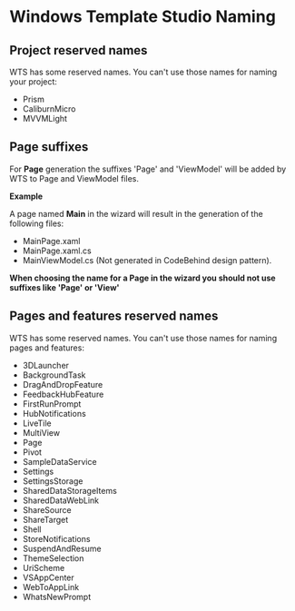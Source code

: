 # Windows Template Studio Naming

## Project reserved names
WTS has some reserved names. You can't use those names for naming your project:
 - Prism
 - CaliburnMicro
 - MVVMLight

## Page suffixes
For **Page** generation the suffixes 'Page' and 'ViewModel' will be added by WTS to Page and ViewModel files.

**Example**

A page named **Main** in the wizard will result in the generation of the following files:
 - MainPage.xaml
 - MainPage.xaml.cs
 - MainViewModel.cs (Not generated in CodeBehind design pattern).

**When choosing the name for a Page in the wizard you should not use suffixes like 'Page' or 'View'**

## Pages and features reserved names
WTS has some reserved names. You can't use those names for naming pages and features:
 - 3DLauncher
 - BackgroundTask
 - DragAndDropFeature
 - FeedbackHubFeature
 - FirstRunPrompt
 - HubNotifications
 - LiveTile
 - MultiView
 - Page
 - Pivot
 - SampleDataService
 - Settings
 - SettingsStorage
 - SharedDataStorageItems
 - SharedDataWebLink
 - ShareSource
 - ShareTarget
 - Shell
 - StoreNotifications
 - SuspendAndResume
 - ThemeSelection
 - UriScheme
 - VSAppCenter
 - WebToAppLink
 - WhatsNewPrompt
